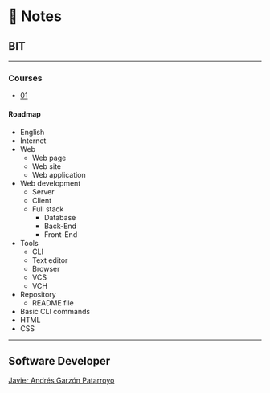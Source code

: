 # :memo: Notes
## BIT
- - -
### Courses
* [01](https://github.com/javierandresgp/bit-course-full_stack_01)
#### Roadmap
* English
* Internet
* Web
  - Web page
  - Web site
  - Web application
* Web development
  * Server
  * Client
  * Full stack
    - Database
    - Back-End
    - Front-End
* Tools
  - CLI
  - Text editor
  - Browser
  - VCS
  - VCH
* Repository
  - README file
* Basic CLI commands
* HTML
* CSS
- - -
## Software Developer
[Javier Andrés Garzón Patarroyo](https://javierandres.dev)
